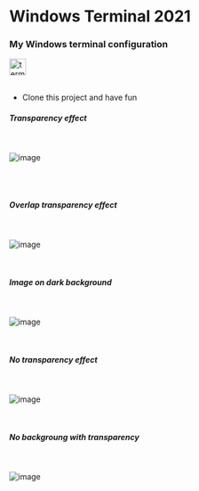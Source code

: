 # Windows Terminal 2021
### My Windows terminal configuration 
<img alt="terminal" src="https://emojis.slackmojis.com/emojis/images/1476969053/1263/terminal.png?1476969053" width="30/">

<br>
<br>

* Clone this project and have fun 

<h5> Transparency effect </h5>
  
<br>

![image](https://user-images.githubusercontent.com/70073178/114636627-d3ac1200-9c9d-11eb-8c48-018e214a01a0.png)

<br>
<br>
<h5> Overlap transparency effect </h5>
<br>

![image](https://user-images.githubusercontent.com/70073178/114636665-f2aaa400-9c9d-11eb-8245-5597bc5865d7.png)

<br>
<h5> Image on dark background </h5>
<br>

![image](https://user-images.githubusercontent.com/70073178/114636776-369da900-9c9e-11eb-97ac-9d0b4c243e54.png)

<br>
<h5> No transparency effect </h5>
<br>
  
![image](https://user-images.githubusercontent.com/70073178/114637083-e3782600-9c9e-11eb-9005-2caff2281e6d.png)

<br>
<h5> No backgroung with transparency </h5> 
<br>

![image](https://user-images.githubusercontent.com/70073178/114637280-4f5a8e80-9c9f-11eb-84ed-81a42787ef4e.png)
